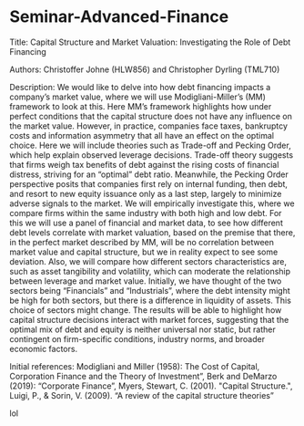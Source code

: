 # Seminar-Advanced-Finance

Title: Capital Structure and Market Valuation: Investigating the Role of Debt Financing

Authors: Christoffer Johne (HLW856) and Christopher Dyrling (TML710)

Description: 
We would like to delve into how debt financing impacts a company’s market value, where we will use Modigliani-Miller’s (MM) framework to look at this. Here MM’s framework highlights how under perfect conditions that the capital structure does not have any influence on the market value. However, in practice, companies face taxes, bankruptcy costs and information asymmetry that all have an effect on the optimal choice. Here we will include theories such as Trade-off and Pecking Order, which help explain observed leverage decisions. Trade-off theory suggests that firms weigh tax benefits of debt against the rising costs of financial distress, striving for an “optimal” debt ratio. Meanwhile, the Pecking Order perspective posits that companies first rely on internal funding, then debt, and resort to new equity issuance only as a last step, largely to minimize adverse signals to the market.
We will empirically investigate this, where we compare firms within the same industry with both high and low debt. For this we will use a panel of financial and market data, to see how different debt levels correlate with market valuation, based on the premise that there, in the perfect market described by MM, will be no correlation between market value and capital structure, but we in reality expect to see some deviation. Also, we will compare how different sectors characteristics are, such as asset tangibility and volatility, which can moderate the relationship between leverage and market value. Initially, we have thought of the two sectors being “Financials” and “Industrials”, where the debt intensity might be high for both sectors, but there is a difference in liquidity of assets. This choice of sectors might change.
The results will be able to highlight how capital structure decisions interact with market forces, suggesting that the optimal mix of debt and equity is neither universal nor static, but rather contingent on firm-specific conditions, industry norms, and broader economic factors.

Initial references:
Modigliani and Miller (1958): The Cost of Capital, Corporation Finance and the Theory of Investment”, 
Berk and DeMarzo (2019): “Corporate Finance”, 
Myers, Stewart, C. (2001). "Capital Structure.", 
Luigi, P., & Sorin, V. (2009). “A review of the capital structure theories”

lol